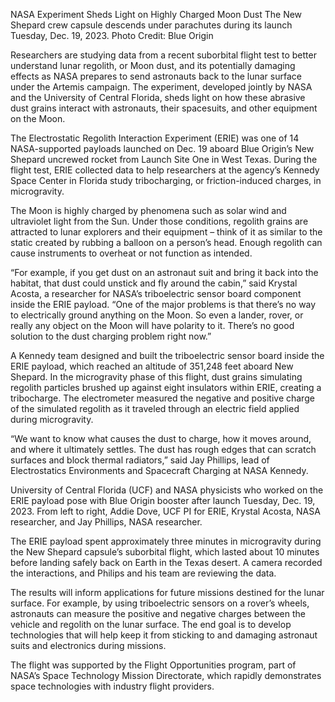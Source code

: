 NASA Experiment Sheds Light on Highly Charged Moon Dust 
 The New Shepard crew capsule descends under parachutes during its launch Tuesday, Dec. 19, 2023. Photo Credit: Blue Origin

Researchers are studying data from a recent suborbital flight test to better understand lunar regolith, or Moon dust, and its potentially damaging effects as NASA prepares to send astronauts back to the lunar surface under the Artemis campaign. The experiment, developed jointly by NASA and the University of Central Florida, sheds light on how these abrasive dust grains interact with astronauts, their spacesuits, and other equipment on the Moon.

The Electrostatic Regolith Interaction Experiment (ERIE) was one of 14 NASA-supported payloads launched on Dec. 19 aboard Blue Origin’s New Shepard uncrewed rocket from Launch Site One in West Texas. During the flight test, ERIE collected data to help researchers at the agency’s Kennedy Space Center in Florida study tribocharging, or friction-induced charges, in microgravity.

The Moon is highly charged by phenomena such as solar wind and ultraviolet light from the Sun. Under those conditions, regolith grains are attracted to lunar explorers and their equipment – think of it as similar to the static created by rubbing a balloon on a person’s head. Enough regolith can cause instruments to overheat or not function as intended.

“For example, if you get dust on an astronaut suit and bring it back into the habitat, that dust could unstick and fly around the cabin,” said Krystal Acosta, a researcher for NASA’s triboelectric sensor board component inside the ERIE payload. “One of the major problems is that there’s no way to electrically ground anything on the Moon. So even a lander, rover, or really any object on the Moon will have polarity to it. There’s no good solution to the dust charging problem right now.”

A Kennedy team designed and built the triboelectric sensor board inside the ERIE payload, which reached an altitude of 351,248 feet aboard New Shepard. In the microgravity phase of this flight, dust grains simulating regolith particles brushed up against eight insulators within ERIE, creating a tribocharge. The electrometer measured the negative and positive charge of the simulated regolith as it traveled through an electric field applied during microgravity.

“We want to know what causes the dust to charge, how it moves around, and where it ultimately settles. The dust has rough edges that can scratch surfaces and block thermal radiators,” said Jay Phillips, lead of Electrostatics Environments and Spacecraft Charging at NASA Kennedy.

University of Central Florida (UCF) and NASA physicists who worked on the ERIE payload pose with Blue Origin booster after launch Tuesday, Dec. 19, 2023. From left to right, Addie Dove, UCF PI for ERIE, Krystal Acosta, NASA researcher, and Jay Phillips, NASA researcher.

The ERIE payload spent approximately three minutes in microgravity during the New Shepard capsule’s suborbital flight, which lasted about 10 minutes before landing safely back on Earth in the Texas desert. A camera recorded the interactions, and Philips and his team are reviewing the data.

The results will inform applications for future missions destined for the lunar surface. For example, by using triboelectric sensors on a rover’s wheels, astronauts can measure the positive and negative charges between the vehicle and regolith on the lunar surface. The end goal is to develop technologies that will help keep it from sticking to and damaging astronaut suits and electronics during missions.

The flight was supported by the Flight Opportunities program, part of NASA’s Space Technology Mission Directorate, which rapidly demonstrates space technologies with industry flight providers.